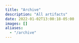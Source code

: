 ```yaml
---
title: "Archive"
description: "All artifacts"
date: 2022-01-02T13:00:18-05:00
images: []
aliases:
  - "/archive"
---
```

